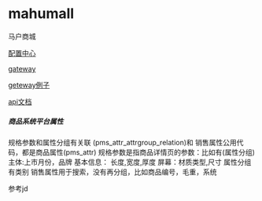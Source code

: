# mahumall
马户商城


[配置中心](coupon/src/main/java/cn/nicenan/mahumall/coupon/controller/CouponController.java)

[gateway](gateway/src/main/java/cn/nicenan/mahumall/gateway/GatewayApplication.java)

[geteway例子](gateway/src/main/resources/application.yml)

[api文档](https://easydoc.net/s/78237135/ZUqEdvA4/hKJTcbfd)

##### 商品系统平台属性
规格参数和属性分组有关联 (pms_attr_attrgroup_relation)和 销售属性公用代码，都是商品属性(pms_attr)
规格参数是指商品详情页的参数：比如有(属性分组) 主体:上市月份，品牌 基本信息： 长度,宽度,厚度 屏幕：材质类型,尺寸
属性分组有类别
销售属性用于搜索，没有再分组，比如商品编号，毛重，系统

参考jd
